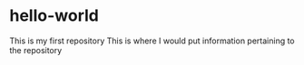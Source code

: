 # hello-world
This is my first repository
This is where I would put information pertaining to the repository
